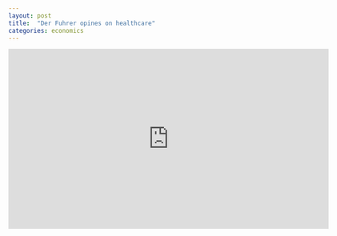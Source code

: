```yaml
---
layout: post
title:  "Der Fuhrer opines on healthcare"
categories: economics
---
```


<iframe width="640" height="360" src="http://www.youtube.com/embed/c4aQCiRjvZY?feature=player_embedded" frameborder="0"></iframe>